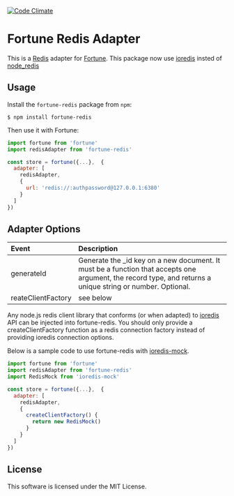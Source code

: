 [![Code Climate](https://codeclimate.com/github/thibremy/fortune-redis/badges/gpa.svg)](https://codeclimate.com/github/thibremy/fortune-redis)

# Fortune Redis Adapter

This is a [Redis](https://http://redis.io) adapter for [Fortune](http://fortunejs.com).
This package now use [ioredis](https://github.com/luin/ioredis) insted of [node_redis](https://github.com/NodeRedis/node_redis)

## Usage

Install the `fortune-redis` package from `npm`:

```git 
$ npm install fortune-redis
```

Then use it with Fortune:

```js
import fortune from 'fortune'
import redisAdapter from 'fortune-redis'

const store = fortune({...},  {
  adapter: [
    redisAdapter,
    {
      url: 'redis://:authpassword@127.0.0.1:6380'
    }
  ]
})
```


## Adapter Options


Event    | Description
:------------- | :-------------
generateId   | Generate the _id key on a new document. It must be a function that accepts one argument, the record type, and returns a unique string or number. Optional.
reateClientFactory    | see below


Any node.js redis client library that conforms (or when adapted) to [ioredis](https://github.com/luin/ioredis) API can be injected into fortune-redis. You should only provide a createClientFactory function as a redis connection factory instead of providing ioredis connection options.

Below is a sample code to use fortune-redis with [ioredis-mock](https://github.com/stipsan/ioredis-mock).

```js
import fortune from 'fortune'
import redisAdapter from 'fortune-redis'
import RedisMock from 'ioredis-mock'

const store = fortune({...},  {
  adapter: [
    redisAdapter,
    {
      createClientFactory() {
        return new RedisMock()
      }
    }
  ]
})
```

## License

This software is licensed under the MIT License.
